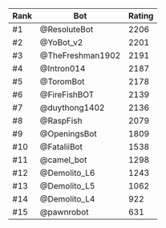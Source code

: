 Rank|Bot|Rating
---|---|---
#1|@ResoluteBot|2206
#2|@YoBot_v2|2201
#3|@TheFreshman1902|2191
#4|@Intron014|2187
#5|@ToromBot|2178
#6|@FireFishBOT|2139
#7|@duythong1402|2136
#8|@RaspFish|2079
#9|@OpeningsBot|1809
#10|@FataliiBot|1538
#11|@camel_bot|1298
#12|@Demolito_L6|1243
#13|@Demolito_L5|1062
#14|@Demolito_L4|922
#15|@pawnrobot|631
